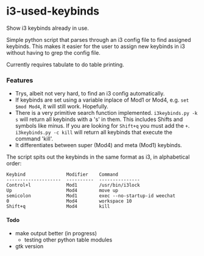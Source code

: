 # i3-used-keybinds
Show i3 keybinds already in use.

Simple python script that parses through an i3 config file to find assigned keybinds. This makes it easier for the user to assign new keybinds in i3 without having to grep the config file.

Currently requires tabulate to do table printing.

### Features

* Trys, albeit not very hard, to find an i3 config automatically.
* If keybinds are set using a variable inplace of Mod1 or Mod4, e.g. `set $mod Mod4`, it will still work. Hopefully.
* There is a very primitive search function implemented. 
`i3keybinds.py -k s` will return all keybinds with a 's' in them. This includes Shifts and symbols like minus. If you are looking for `Shift+q` you must add the `+`. 
`i3keybinds.py -c kill` will return all keybinds that execute the command 'kill'.
* It differentiates between super (Mod4) and meta (Mod1) keybinds.

The script spits out the keybinds in the same format as i3, in alphabetical order:

```
Keybind               Modifier    Command
--------------------  ----------  ---------------
Control+l             Mod1        /usr/bin/i3lock
Up                    Mod4        move up
semicolon             Mod1        exec --no-startup-id weechat
0                     Mod4        workspace 10
Shift+q               Mod4        kill
```

#### Todo
* make output better (in progress)
  * testing other python table modules
* gtk version
